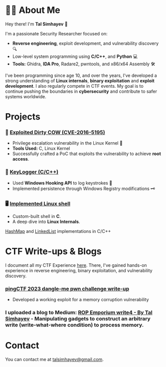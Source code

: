 # 🧑‍💻 About Me

Hey there! I'm **Tal Simhayev** 👋

I'm a passionate Security Researcher focused on:
* **Reverse engineering**, exploit development, and vulnerability discovery 🔍
* Low-level system programming using **C/C++**, and **Python** 💻
* **Tools:** Ghidra, **IDA Pro**, Radare2, pwntools, and x86/x64 Assembly 🛠️

I've been programming since age 10, and over the years, I’ve developed a strong understanding of **Linux internals**, **binary exploitation** and **exploit development**.
I also regularly compete in CTF events.
My goal is to continue pushing the boundaries in **cybersecurity** and contribute to safer systems worldwide.

# Projects

### 🐄 [Exploited Dirty COW (CVE-2016-5195)](https://github.com/talsim/root-dirtyc0w)
* Privilege escalation vulnerability in the Linux Kernel 🐧
* **Tools Used:** C, Linux Kernel
* Successfully crafted a PoC that exploits the vulnerability to achieve **root access**.

### 🔑 [KeyLogger (C/C++)](https://github.com/talsim/Keylogger)
* Used **Windows Hooking API** to log keystrokes 📃
* Implemented persistence through Windows Registry modifications 🗝️


### 🖥️ [Implemented Linux shell](https://github.com/talsim/Linux-Shell)
* Custom-built shell in **C**.
* A deep dive into **Linux Internals**.


[HashMap](https://github.com/talsim/c-linked-list) and [LinkedList](https://github.com/talsim/Cpp-HashMap) implementations in C/C++

# CTF Write-ups & Blogs
I document all my CTF Experience [here](https://github.com/talsim/CTFs). There, I've gained hands-on experience in reverse engineering, binary exploitation, and vulnerability discovery.  
### [pingCTF 2023 dangle-me pwn challenge write-up](https://github.com/talsim/CTFs/tree/main/pingCTF-2023/dangle_me)
* Developed a working exploit for a memory corruption vulnerability

### I uploaded a blog to Medium: [ROP Emporium write4 - By Tal Simhayev](https://thehackerlife.medium.com/rop-emporium-write4-challenge-writeup-64-bit-updated-2020-742eab2722ec) - Manipulating gadgets to construct an arbitrary write (write-what-where condition) to process memory.
 
# Contact

You can contact me at [talsimhayev@gmail.com](mailto:talsimhayev@gmail.com).
